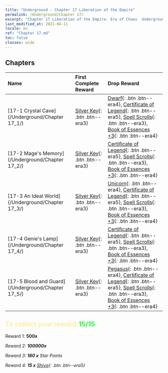 ```yaml
---
title: "Underground - Chapter 17 Liberation of the Empire"
permalink: /Underground/Chapter 17/
excerpt: "Chapter 17 Liberation of the Empire. Era of Chaos  Underground - Chapter 17. Liberation of the Empire"
last_modified_at: 2021-04-11
locale: en
ref: "Chapter 17.md"
toc: false
classes: wide
---
```


## Chapters

  | Name |  First Complete Reward | Drop Reward |
  |:------------|:------------|:------------| 
  | [17-1 Crystal Cave](/Underground/Chapter 17_1/) | [Silver Key](/Items/con_693/){: .btn .btn--era3} | [Dwarf](/Items/unt_200/){: .btn .btn--era4}, [Certificate of Legend](/Items/mat_67/){: .btn .btn--era5}, [Spell Scrolls](/Items/con_694/){: .btn .btn--era3}, [Book of Essences +3](/Items/mat_60/){: .btn .btn--era4} |
  | [17-2 Mage's Memory](/Underground/Chapter 17_2/) | [Silver Key](/Items/con_693/){: .btn .btn--era3} | [Certificate of Legend](/Items/mat_67/){: .btn .btn--era5}, [Spell Scrolls](/Items/con_694/){: .btn .btn--era3}, [Book of Essences +3](/Items/mat_60/){: .btn .btn--era4} |
  | [17-3 An Ideal World](/Underground/Chapter 17_3/) | [Silver Key](/Items/con_693/){: .btn .btn--era3} | [Unicorn](/Items/unt_204/){: .btn .btn--era4}, [Certificate of Legend](/Items/mat_67/){: .btn .btn--era5}, [Spell Scrolls](/Items/con_694/){: .btn .btn--era3}, [Book of Essences +3](/Items/mat_60/){: .btn .btn--era4} |
  | [17-4 Genie's Lamp](/Underground/Chapter 17_4/) | [Silver Key](/Items/con_693/){: .btn .btn--era3} | [Certificate of Legend](/Items/mat_67/){: .btn .btn--era5}, [Spell Scrolls](/Items/con_694/){: .btn .btn--era3}, [Book of Essences +3](/Items/mat_60/){: .btn .btn--era4} |
  | [17-5 Blood and Guard](/Underground/Chapter 17_5/) | [Silver Key](/Items/con_693/){: .btn .btn--era3} | [Pegasus](/Items/unt_202/){: .btn .btn--era4}, [Certificate of Legend](/Items/mat_67/){: .btn .btn--era5}, [Spell Scrolls](/Items/con_694/){: .btn .btn--era3}, [Book of Essences +3](/Items/mat_60/){: .btn .btn--era4} |


## <span style="color: #ffeea0">To collect your reward:</span><span style="color: #27f73a">15/15</span>

 Reward 1:  **500x** <i class="fas fa-gem"/>

 Reward 2:  **100000x** <i class="fas fa-coins"/>

 Reward 3: **160 x** Star Points

 Reward 4: **15 x** [Shiva](/Items/her_376/){: .btn .btn--era5}

